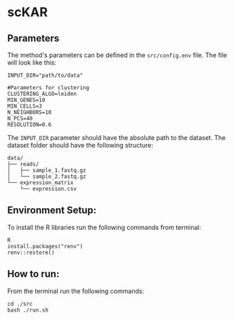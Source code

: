# scKAR

## Parameters
The method's parameters can be defined in the `src/config.env` file. The file will look like this:
```shell
INPUT_DIR="path/to/data"

#Parameters for clustering
CLUSTERING_ALGO=leiden
MIN_GENES=10
MIN_CELLS=3
N_NEIGHBORS=10
N_PCS=40
RESOLUTION=0.6
```
The `INPUT_DIR` parameter should have the absolute path to the dataset.
The dataset folder should have the following structure:
```
data/
├── reads/
│   ├── sample_1.fastq.gz
│   └── sample_2.fastq.gz
└── expression_matrix
    └── expression.csv
```

## Environment Setup:
To install the R libraries run the following commands from terminal:
```
R
install.packages("renv")
renv::restore()
```

## How to run:
From the terminal run the following commands:
```
cd ./src
bash ./run.sh
```
